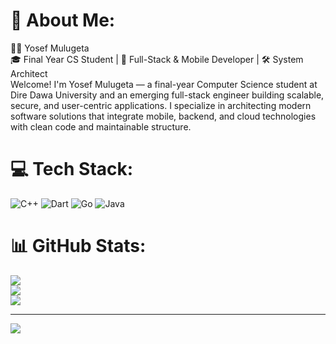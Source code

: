 # 💫 About Me:

👨‍💻 Yosef Mulugeta<br>🎓 Final Year CS Student | 💼 Full-Stack & Mobile Developer | 🛠 System Architect<br>Welcome! I'm Yosef Mulugeta — a final-year Computer Science student at Dire Dawa University and an emerging full-stack engineer building scalable, secure, and user-centric applications. I specialize in architecting modern software solutions that integrate mobile, backend, and cloud technologies with clean code and maintainable structure.


# 💻 Tech Stack:
![C++](https://img.shields.io/badge/c++-%2300599C.svg?style=for-the-badge&logo=c%2B%2B&logoColor=white) ![Dart](https://img.shields.io/badge/dart-%230175C2.svg?style=for-the-badge&logo=dart&logoColor=white) ![Go](https://img.shields.io/badge/go-%2300ADD8.svg?style=for-the-badge&logo=go&logoColor=white) ![Java](https://img.shields.io/badge/java-%23ED8B00.svg?style=for-the-badge&logo=openjdk&logoColor=white)
# 📊 GitHub Stats:
![](https://github-readme-stats.vercel.app/api?username=yosefm17&theme=dark&hide_border=false&include_all_commits=false&count_private=false)<br/>
![](https://nirzak-streak-stats.vercel.app/?user=yosefm17&theme=dark&hide_border=false)<br/>
![](https://github-readme-stats.vercel.app/api/top-langs/?username=yosefm17&theme=dark&hide_border=false&include_all_commits=false&count_private=false&layout=compact)

---
[![](https://visitcount.itsvg.in/api?id=yosefm17&icon=0&color=0)](https://visitcount.itsvg.in)


